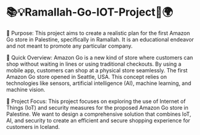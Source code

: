 # 📚💡Ramallah-Go-IOT-Project🛒🌍

🛒 Purpose:
This project aims to create a realistic plan for the first Amazon Go store in Palestine, specifically in Ramallah. It is an educational endeavor and not meant to promote any particular company.

🛒 Quick Overview:
Amazon Go is a new kind of store where customers can shop without waiting in lines or using traditional checkouts. By using a mobile app, customers can shop at a physical store seamlessly. The first Amazon Go store opened in Seattle, USA. This concept relies on technologies like sensors, artificial intelligence (AI), machine learning, and machine vision.

🛒 Project Focus:
This project focuses on exploring the use of Internet of Things (IoT) and security measures for the proposed Amazon Go store in Palestine. We want to design a comprehensive solution that combines IoT, AI, and security to create an efficient and secure shopping experience for customers in Iceland.

